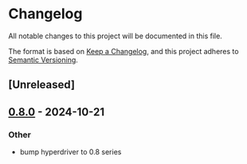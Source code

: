 # Changelog

All notable changes to this project will be documented in this file.

The format is based on [Keep a Changelog](https://keepachangelog.com/en/1.0.0/),
and this project adheres to [Semantic Versioning](https://semver.org/spec/v2.0.0.html).

## [Unreleased]

## [0.8.0](https://github.com/alexrudy/hydiscovery/compare/v0.7.0...v0.8.0) - 2024-10-21

### Other

- bump hyperdriver to 0.8 series
